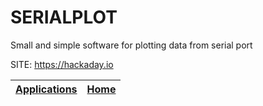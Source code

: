 # SERIALPLOT
 
 Small and simple software for plotting data from serial port
 
 SITE: https://hackaday.io

 | [Applications](https://portable-linux-apps.github.io/apps.html) | [Home](https://portable-linux-apps.github.io)
 | --- | --- |
